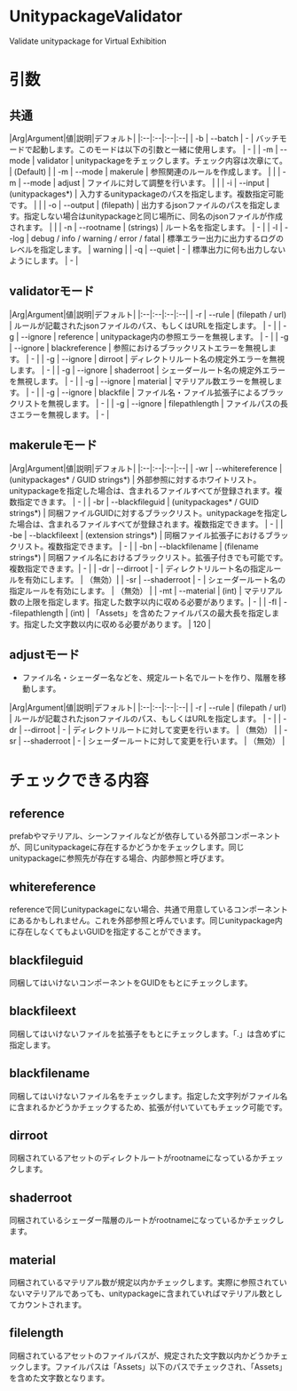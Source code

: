 # UnitypackageValidator
Validate unitypackage for Virtual Exhibition

# 引数

## 共通

|Arg|Argument|値|説明|デフォルト|
|:--|:--|:--|:--|
| -b | --batch | - | バッチモードで起動します。このモードは以下の引数と一緒に使用します。 | - |
| -m | --mode | validator | unitypackageをチェックします。チェック内容は次章にて。 | (Default) |
| -m | --mode | makerule | 参照関連のルールを作成します。 | |
| -m | --mode | adjust | ファイルに対して調整を行います。 | |
| -i | --input | (unitypackages*) | 入力するunitypackageのパスを指定します。複数指定可能です。 | |
| -o | --output | (filepath) | 出力するjsonファイルのパスを指定します。指定しない場合はunitypackageと同じ場所に、同名のjsonファイルが作成されます。 | |
| -n | --rootname | (strings) | ルート名を指定します。 | - |
| -l | --log | debug / info / warning / error / fatal | 標準エラー出力に出力するログのレベルを指定します。 | warning |
| -q | --quiet | - | 標準出力に何も出力しないようにします。 | - |

## validatorモード
|Arg|Argument|値|説明|デフォルト|
|:--|:--|:--|:--|
| -r | --rule | (filepath / url) | ルールが記載されたjsonファイルのパス、もしくはURLを指定します。 | - |
| -g | --ignore | reference | unitypackage内の参照エラーを無視します。 | - |
| -g | --ignore | blackreference | 参照におけるブラックリストエラーを無視します。 | - |
| -g | --ignore | dirroot | ディレクトリルート名の規定外エラーを無視します。 | - |
| -g | --ignore | shaderroot | シェーダールート名の規定外エラーを無視します。 | - |
| -g | --ignore | material | マテリアル数エラーを無視します。 | - |
| -g | --ignore | blackfile | ファイル名・ファイル拡張子によるブラックリストを無視します。 | - |
| -g | --ignore | filepathlength | ファイルパスの長さエラーを無視します。 | - |

## makeruleモード

|Arg|Argument|値|説明|デフォルト|
|:--|:--|:--|:--|
| -wr | --whitereference | (unitypackages* / GUID strings*) | 外部参照に対するホワイトリスト。unitypackageを指定した場合は、含まれるファイルすべてが登録されます。複数指定できます。 | - |
| -br | --blackfileguid | (unitypackages* / GUID strings*) | 同梱ファイルGUIDに対するブラックリスト。unitypackageを指定した場合は、含まれるファイルすべてが登録されます。複数指定できます。 | - |
| -be | --blackfileext | (extension strings*) | 同梱ファイル拡張子におけるブラックリスト。複数指定できます。 | - |
| -bn | --blackfilename | (filename strings*) | 同梱ファイル名におけるブラックリスト。拡張子付きでも可能です。複数指定できます。| - |
| -dr | --dirroot | - | ディレクトリルート名の指定ルールを有効にします。 | （無効）|
| -sr | --shaderroot | - | シェーダールート名の指定ルールを有効にします。 | （無効） |
| -mt | --material | (int) | マテリアル数の上限を指定します。指定した数字以内に収める必要があります。| - |
| -fl | --filepathlength | (int) | 「Assets」を含めたファイルパスの最大長を指定します。指定した文字数以内に収める必要があります。 | 120 |

## adjustモード

* ファイル名・シェーダー名などを、規定ルート名でルートを作り、階層を移動します。

|Arg|Argument|値|説明|デフォルト|
|:--|:--|:--|:--|
| -r | --rule | (filepath / url) | ルールが記載されたjsonファイルのパス、もしくはURLを指定します。 | - |
| -dr | --dirroot | - | ディレクトリルートに対して変更を行います。 | （無効） |
| -sr | --shaderroot | - | シェーダールートに対して変更を行います。 | （無効） |

# チェックできる内容

## reference
prefabやマテリアル、シーンファイルなどが依存している外部コンポーネントが、同じunitypackageに存在するかどうかをチェックします。同じunitypackageに参照先が存在する場合、内部参照と呼びます。

## whitereference
referenceで同じunitypackageにない場合、共通で用意しているコンポーネントにあるかもしれません。これを外部参照と呼んでいます。同じunitypackage内に存在しなくてもよいGUIDを指定することができます。

## blackfileguid
同梱してはいけないコンポーネントをGUIDをもとにチェックします。

## blackfileext
同梱してはいけないファイルを拡張子をもとにチェックします。「.」は含めずに指定します。

## blackfilename
同梱してはいけないファイル名をチェックします。指定した文字列がファイル名に含まれるかどうかチェックするため、拡張が付いていてもチェック可能です。

## dirroot
同梱されているアセットのディレクトルートがrootnameになっているかチェックします。

## shaderroot
同梱されているシェーダー階層のルートがrootnameになっているかチェックします。

## material
同梱されているマテリアル数が規定以内かチェックします。実際に参照されていないマテリアルであっても、unitypackageに含まれていればマテリアル数としてカウントされます。

## filelength
同梱されているアセットのファイルパスが、規定された文字数以内かどうかチェックします。ファイルパスは「Assets」以下のパスでチェックされ、「Assets」を含めた文字数となります。
